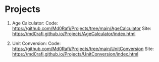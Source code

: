 # Projects

1. Age Calculator:
     Code: https://github.com/Md0Rafi/Projects/tree/main/AgeCalculator
     Site: https://md0rafi.github.io/Projects/AgeCalculator/index.html

2. Unit Conversion:
     Code: https://github.com/Md0Rafi/Projects/tree/main/UnitConversion
     Site: https://md0rafi.github.io/Projects/UnitConversion/index.html

